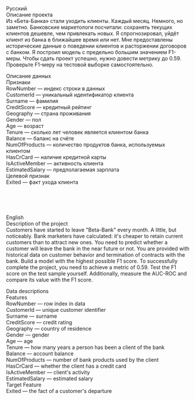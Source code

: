 Русский <br>
Описание проекта <br>
Из «Бета-Банка» стали уходить клиенты. Каждый месяц. Немного, но заметно. Банковские маркетологи посчитали: сохранять текущих клиентов дешевле, чем привлекать новых. Я спрогнозировал, уйдёт клиент из банка в ближайшее время или нет. Мне предоставлены исторические данные о поведении клиентов и расторжении договоров с банком. Я построил модель с предельно большим значением F1-меры. Чтобы сдать проект успешно, нужно довести метрику до 0.59. Проверьте F1-меру на тестовой выборке самостоятельно. <br>

Описание данных <br>
Признаки <br>
RowNumber — индекс строки в данных <br>
CustomerId — уникальный идентификатор клиента <br>
Surname — фамилия <br>
CreditScore — кредитный рейтинг <br>
Geography — страна проживания <br>
Gender — пол <br>
Age — возраст <br>
Tenure — сколько лет человек является клиентом банка <br>
Balance — баланс на счёте <br>
NumOfProducts — количество продуктов банка, используемых клиентом <br>
HasCrCard — наличие кредитной карты <br>
IsActiveMember — активность клиента <br>
EstimatedSalary — предполагаемая зарплата <br>
Целевой признак <br>
Exited — факт ухода клиента <br>


<br>
<br>
<br>

English <br>
Description of the project <br>
Customers have started to leave "Beta-Bank" every month. A little, but noticeably. Bank marketers have calculated: it's cheaper to retain current customers than to attract new ones.
You need to predict whether a customer will leave the bank in the near future or not. You are provided with historical data on customer behavior and termination of contracts with the bank.
Build a model with the highest possible F1 score. To successfully complete the project, you need to achieve a metric of 0.59. Test the F1 score on the test sample yourself.
Additionally, measure the AUC-ROC and compare its value with the F1 score. <br>

Data descriptions <br>
Features <br>
RowNumber — row index in data <br>
CustomerId — unique customer identifier <br>
Surname — surname <br>
CreditScore — credit rating <br>
Geography — country of residence <br>
Gender — gender <br>
Age — age <br>
Tenure — how many years a person has been a client of the bank <br>
Balance — account balance <br>
NumOfProducts — number of bank products used by the client <br>
HasCrCard — whether the client has a credit card <br>
IsActiveMember — client's activity <br>
EstimatedSalary — estimated salary <br>
Target Feature <br>
Exited — the fact of a customer's departure <br>


